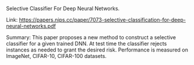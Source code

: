 
Selective Classifier For Deep Neural Networks.

Link: https://papers.nips.cc/paper/7073-selective-classification-for-deep-neural-networks.pdf

Summary: This paper proposes a new method to construct a selective classifier for a given trained DNN. At test time the classifier rejects instances as needed to grant the desired risk. Performance is measured on ImageNet, CIFAR-10, CIFAR-100 datasets.



